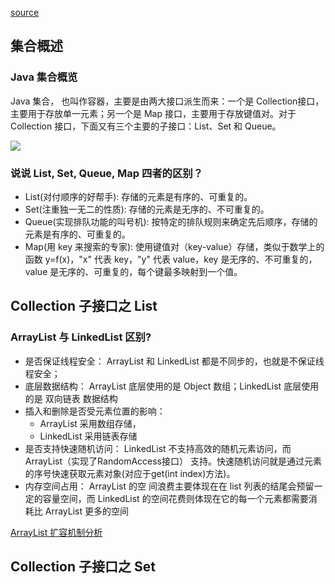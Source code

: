 [source](https://github.com/Snailclimb/JavaGuide/blob/main/docs/java/collection/java-collection-questions-01.md)
## 集合概述

### Java 集合概览
Java 集合， 也叫作容器，主要是由两大接口派生而来：一个是 Collection接口，主要用于存放单一元素；另一个是 Map 接口，主要用于存放键值对。对于Collection 接口，下面又有三个主要的子接口：List、Set 和 Queue。

![](https://camo.githubusercontent.com/db8ac1b473b20570f0c55c0ba097b9a41873419c05c3f1ab6861036a2e67efc8/68747470733a2f2f67756964652d626c6f672d696d616765732e6f73732d636e2d7368656e7a68656e2e616c6979756e63732e636f6d2f6769746875622f6a61766167756964652f6a6176612f636f6c6c656374696f6e2f6a6176612d636f6c6c656374696f6e2d6869657261726368792e706e67)

### 说说 List, Set, Queue, Map 四者的区别？
- List(对付顺序的好帮手): 存储的元素是有序的、可重复的。  
- Set(注重独一无二的性质): 存储的元素是无序的、不可重复的。  
- Queue(实现排队功能的叫号机): 按特定的排队规则来确定先后顺序，存储的元素是有序的、可重复的。  
- Map(用 key 来搜索的专家): 使用键值对（key-value）存储，类似于数学上的函数 y=f(x)，"x" 代表 key，"y" 代表 value，key 是无序的、不可重复的，value 是无序的、可重复的，每个键最多映射到一个值。

## Collection 子接口之 List
### ArrayList 与 LinkedList 区别?
- 是否保证线程安全： ArrayList 和 LinkedList 都是不同步的，也就是不保证线程安全；  
- 底层数据结构： ArrayList 底层使用的是 Object 数组；LinkedList 底层使用的是 双向链表 数据结构
- 插入和删除是否受元素位置的影响：
  - ArrayList 采用数组存储，
  - LinkedList 采用链表存储
- 是否支持快速随机访问： LinkedList 不支持高效的随机元素访问，而 ArrayList（实现了RandomAccess接口） 支持。快速随机访问就是通过元素的序号快速获取元素对象(对应于get(int index)方法)。
- 内存空间占用： ArrayList 的空 间浪费主要体现在在 list 列表的结尾会预留一定的容量空间，而 LinkedList 的空间花费则体现在它的每一个元素都需要消耗比 ArrayList 更多的空间

[ArrayList 扩容机制分析](https://javaguide.cn/java/collection/arraylist-source-code.html#_3-1-%E5%85%88%E4%BB%8E-arraylist-%E7%9A%84%E6%9E%84%E9%80%A0%E5%87%BD%E6%95%B0%E8%AF%B4%E8%B5%B7)

## Collection 子接口之 Set



